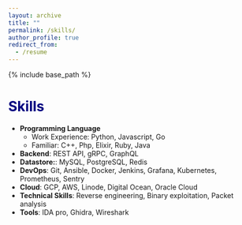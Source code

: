 ```yaml
---
layout: archive
title: ""
permalink: /skills/
author_profile: true
redirect_from:
  - /resume
---
```


{% include base_path %}

<span style="color:navy">Skills</span>
======
* **Programming Language**
  * Work Experience: Python, Javascript, Go
  * Familiar: C++, Php, Elixir, Ruby, Java
* **Backend**: REST API, gRPC, GraphQL
* **Datastore:**: MySQL, PostgreSQL, Redis
* **DevOps**: Git, Ansible, Docker, Jenkins, Grafana, Kubernetes, Prometheus, Sentry
* **Cloud**: GCP, AWS, Linode, Digital Ocean, Oracle Cloud
* **Technical Skills**: Reverse engineering, Binary exploitation, Packet analysis
* **Tools**: IDA pro, Ghidra, Wireshark